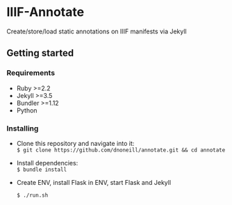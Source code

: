 # IIIF-Annotate

Create/store/load static annotations on IIIF manifests via Jekyll

## Getting started

### Requirements
- Ruby >=2.2
- Jekyll >=3.5
- Bundler >=1.12
- Python
### Installing
- Clone this repository and navigate into it:<br>
  `$ git clone https://github.com/dnoneill/annotate.git && cd annotate`
- Install dependencies:<br>
  `$ bundle install`
- Create ENV, install Flask in ENV, start Flask and Jekyll
  
  `$ ./run.sh`

